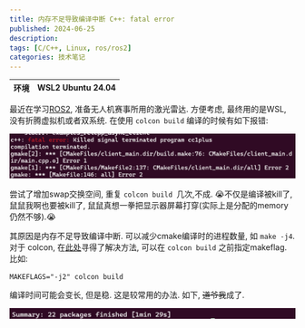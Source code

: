 ```yaml
---
title: 内存不足导致编译中断 C++: fatal error
published: 2024-06-25
description:
tags: [C/C++, Linux, ros/ros2]
categories: 技术笔记
---
```


| 环境 | WSL2 Ubuntu 24.04 |
| :--: | :---------------: |

最近在学习[ROS2](https://fishros.com/d2lros2/#/), 准备无人机赛事所用的激光雷达. 方便考虑, 最终用的是WSL, 没有折腾虚拟机或者双系统. 在使用 `colcon build` 编译的时候有如下报错: 

![ero](cpp_ero/ero.png)

尝试了增加swap交换空间, 重复 `colcon build `几次,不成. :sob:不仅是编译被kill了, 鼠鼠我啊也要被kill了, 鼠鼠真想一拳把显示器屏幕打穿(实际上是分配的memory仍然不够).:sob:

其原因是内存不足导致编译中断. 可以减少cmake编译时的进程数量, 如 `make -j4`. 对于 colcon, 在[此处](https://github.com/ros2/ros2_documentation/issues/3935)寻得了解决方法, 可以在 `colcon build` 之前指定makeflag. 比如:

```shell
MAKEFLAGS="-j2" colcon build
```

编译时间可能会变长, 但是稳. 这是较常用的办法. 如下, ~~道爷我~~成了.

![err_sum](cpp_ero/err_sum.png)

